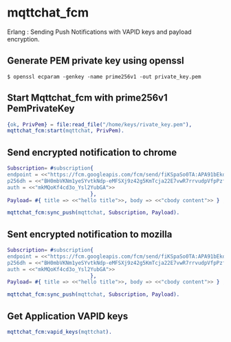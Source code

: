 # mqttchat_fcm
Erlang : Sending Push Notifications with VAPID keys and payload encryption.


## Generate PEM private key using openssl
```
$ openssl ecparam -genkey -name prime256v1 -out private_key.pem
```
## Start Mqttchat_fcm with prime256v1 PemPrivateKey
``` erlang
{ok, PrivPem} = file:read_file("/home/keys/rivate_key.pem"),
mqttchat_fcm:start(mqttchat, PrivPem).

```

## Send encrypted notification to chrome
``` erlang
Subscription= #subscription{
endpoint = <<"https://fcm.googleapis.com/fcm/send/fiKSpaSo0TA:APA91bEkdUO6ncb45rCLNljjPxjlI1uRoLNyG2107kLSD3p6HTGPMuJodGHkrWKmbb8y9dK3Afi3Tvydil9fbgLBE64X7LPnqYzPHn2aEGwruKOdaQImehlDaX_4_1VbE6hYp6zqSio1">>,
p256dh = <<"BH0mbVKNm1yeSYvtkNdp-eMFSXj9z42g5KmTcja22E7vwR7rrvudpVfpPzffx6Pf1c6CZiFc-B7VfwhcRUtBD14">>, 
auth = <<"mkMQoKf4cd3o_Ysl2YubGA">>
                           },                           
Payload= #{ title => <<"hello title">>, body => <<"cbody content">> } ,   

mqttchat_fcm:sync_push(mqttchat, Subscription, Payload).      

```
## Sent encrypted notification to mozilla

``` erlang
Subscription= #subscription{
endpoint = <<"https://fcm.googleapis.com/fcm/send/fiKSpaSo0TA:APA91bEkdUO6ncb45rCLNljjPxjlI1uRoLNyG2107kLSD3p6HTGPMuJodGHkrWKmbb8y9dK3Afi3Tvydil9fbgLBE64X7LPnqYzPHn2aEGwruKOdaQImehlDaX_4_1VbE6hYp6zqSio1">>,
p256dh = <<"BH0mbVKNm1yeSYvtkNdp-eMFSXj9z42g5KmTcja22E7vwR7rrvudpVfpPzffx6Pf1c6CZiFc-B7VfwhcRUtBD14">>, 
auth = <<"mkMQoKf4cd3o_Ysl2YubGA">>
                           },                           
Payload= #{ title => <<"hello title">>, body => <<"cbody content">> } ,   

mqttchat_fcm:sync_push(mqttchat, Subscription, Payload).      

```

## Get Application VAPID keys
``` erlang
mqttchat_fcm:vapid_keys(mqttchat).

```
